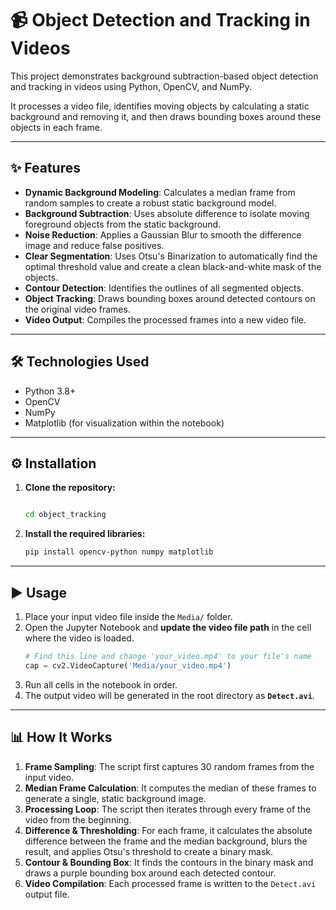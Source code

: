 # 📹 Object Detection and Tracking in Videos

This project demonstrates background subtraction-based object detection and tracking in videos using Python, OpenCV, and NumPy.

It processes a video file, identifies moving objects by calculating a static background and removing it, and then draws bounding boxes around these objects in each frame.

***

## ✨ Features

- **Dynamic Background Modeling**: Calculates a median frame from random samples to create a robust static background model.
- **Background Subtraction**: Uses absolute difference to isolate moving foreground objects from the static background.
- **Noise Reduction**: Applies a Gaussian Blur to smooth the difference image and reduce false positives.
- **Clear Segmentation**: Uses Otsu's Binarization to automatically find the optimal threshold value and create a clean black-and-white mask of the objects.
- **Contour Detection**: Identifies the outlines of all segmented objects.
- **Object Tracking**: Draws bounding boxes around detected contours on the original video frames.
- **Video Output**: Compiles the processed frames into a new video file.

***

## 🛠️ Technologies Used

-   Python 3.8+
-   OpenCV
-   NumPy
-   Matplotlib (for visualization within the notebook)

***

## ⚙️ Installation

1.  **Clone the repository:**
    ```bash
    
    cd object_tracking
    ```

2.  **Install the required libraries:**
    ```bash
    pip install opencv-python numpy matplotlib
    ```

***

## ▶️ Usage

1.  Place your input video file inside the `Media/` folder.
2.  Open the Jupyter Notebook and **update the video file path** in the cell where the video is loaded.
    ```python
    # Find this line and change 'your_video.mp4' to your file's name
    cap = cv2.VideoCapture('Media/your_video.mp4')
    ```
3.  Run all cells in the notebook in order.
4.  The output video will be generated in the root directory as **`Detect.avi`**.

***

## 📊 How It Works

1.  **Frame Sampling**: The script first captures 30 random frames from the input video.
2.  **Median Frame Calculation**: It computes the median of these frames to generate a single, static background image.
3.  **Processing Loop**: The script then iterates through every frame of the video from the beginning.
4.  **Difference & Thresholding**: For each frame, it calculates the absolute difference between the frame and the median background, blurs the result, and applies Otsu's threshold to create a binary mask.
5.  **Contour & Bounding Box**: It finds the contours in the binary mask and draws a purple bounding box around each detected contour.
6.  **Video Compilation**: Each processed frame is written to the `Detect.avi` output file.
